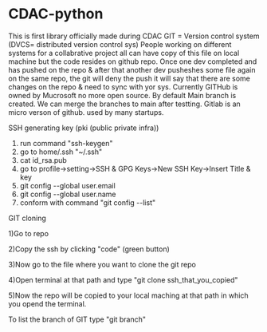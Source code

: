# CDAC-python
This is first library officially made during CDAC
GIT = Version control system (DVCS= distributed version control sys)
People working on different systems for a collabrative project all can have copy of this file on local machine but the code resides on github repo.
Once one dev completed and has pushed on the repo & after that another dev pusheshes some file again on the same repo, the git will deny the push it will say that there are some changes on the repo & need to sync with yor sys.
Currently GITHub is owned by Mucrosoft no more open source.
By default Main branch is created.
We can merge the branches to main after testting.
Gitlab is an micro verson of github. used by many startups.

SSH generating key (pki (public private infra))
1) run command "ssh-keygen"
2) go to home/.ssh "~/.ssh"
3) cat id_rsa.pub
4) go to profile->setting->SSH & GPG Keys->New SSH Key->Insert Title & key
5) git config --global user.email <github email>
6) git config --global user.name <github username>
7) conform with command "git config --list"

GIT cloning

1)Go to repo

2)Copy the ssh by clicking "code" (green button)

3)Now go to the file where you want to clone the git repo

4)Open terminal at that path and type "git clone ssh_that_you_copied"

5)Now the repo will be copied to your local maching at that path in which you opend the terminal.

To list the branch of GIT type "git branch"
